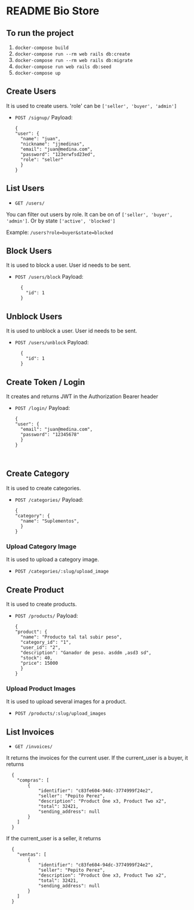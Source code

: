 
# README Bio Store

## To run the project
1. `docker-compose build`
2. `docker-compose run --rm web rails db:create`
3. `docker-compose run --rm web rails db:migrate`
4. `docker-compose run web rails db:seed`
5. `docker-compose up`


## Create Users

It is used to create users.  'role' can be `['seller', 'buyer', 'admin']`

- `POST /signup/`
  Payload:


  ```
  {
  "user": {
    "name": "juan",
    "nickname": "jjmedinas",
    "email": "juan@medina.com",
    "password": "123erwfsd23ed",
    "role": "seller"
    }
  }

## List Users
- `GET /users/`

You can filter out users by role. It can be on of `['seller', 'buyer', 'admin']`. Or by state `['active', 'blocked']`

Example:  `/users?role=buyer&state=blocked`



## Block Users

It is used to block a user. User id needs to be sent.

- `POST /users/block`
  Payload:

  ```
    {
      "id": 1
    }
## Unblock Users

It is used to unblock a user. User id needs to be sent.

- `POST /users/unblock`
  Payload:

  ```
    {
      "id": 1
    }
## Create Token / Login

It creates and returns JWT  in the Authorization Bearer header

- `POST /login/`
  Payload:

  ```
  {
  "user": {
    "email": "juan@medina.com",
    "password": "12345678"
    }
  }



## Create Category

It is used to create categories.

- `POST /categories/`
  Payload:


  ```
  {
  "category": {
    "name": "Suplementos",
    }
  }
### Upload Category  Image

It is used to upload a category image.

- `POST /categories/:slug/upload_image`

## Create Product

It is used to create products.

- `POST /products/`
  Payload:

  ```
  {
  "product": {
    "name": "Producto tal tal subir peso",
    "category_id": "1",
    "user_id": "2",
    "description": "Ganador de peso. asddm ,asd3 sd",
    "stock": 40,
    "price": 15000
    }
  }
### Upload  Product  Images

It is used to upload several images for a product.

- `POST /products/:slug/upload_images`

## List Invoices
- `GET /invoices/`

It returns the invoices for the current user.
If the current_user is a buyer, it returns
```
  {
    "compras": [
        {
            "identifier": "c83fe604-94dc-3774999f24e2",
            "seller": "Pepito Perez",
            "description": "Product One x3, Product Two x2",
            "total": 32421,
            "sending_address": null
        }
    ]
  }
```
If the current_user is a seller, it returns
```
  {
    "ventas": [
        {
            "identifier": "c83fe604-94dc-3774999f24e2",
            "seller": "Pepito Perez",
            "description": "Product One x3, Product Two x2",
            "total": 32421,
            "sending_address": null
        }
    ]
  }
```